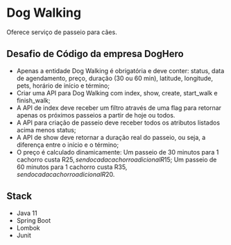 # Dog Walking
Oferece serviço de passeio para cães.

## Desafio de Código da empresa DogHero

- Apenas a entidade Dog Walking é obrigatória e deve conter: status, data de agendamento, preço, duração (30 ou 60 min),
latitude, longitude, pets, horário de início e término;
- Criar uma API para Dog Walking com index, show, create, start_walk e finish_walk;
- A API de index deve receber um filtro através de uma flag para retornar apenas os próximos passeios a partir de hoje ou todos.
- A API para criação de passeio deve receber todos os atributos listados acima menos status;
- A API de show deve retornar a duração real do passeio, ou seja, a diferença entre o início e o término;
- O preço é calculado dinamicamente:
Um passeio de 30 minutos para 1 cachorro custa R$25, sendo cada cachorro adicional R$15;
Um passeio de 60 minutos para 1 cachorro custa R$35, sendo cada cachorro adicional R$20.

## Stack

- Java 11
- Spring Boot
- Lombok
- Junit
